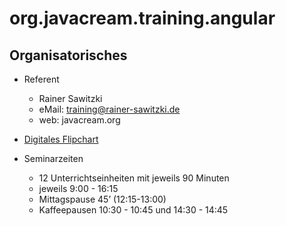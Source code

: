 # org.javacream.training.angular

## Organisatorisches

* Referent
  * Rainer Sawitzki
  * eMail: training@rainer-sawitzki.de
  * web: javacream.org

* [Digitales Flipchart](https://docs.google.com/presentation/d/1XwHsfMF6C4Hy7SbSCSmM8yDzCN1XMxs3Ddq3XBqCbYU/edit?usp=sharing)

* Seminarzeiten
  * 12 Unterrichtseinheiten mit jeweils 90 Minuten
  * jeweils 9:00 - 16:15
  * Mittagspause 45’ (12:15-13:00)
  * Kaffeepausen 10:30 - 10:45 und 14:30 - 14:45

  
